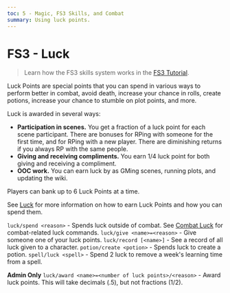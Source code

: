 ```yaml
---
toc: 5 - Magic, FS3 Skills, and Combat
summary: Using luck points.
---
```

# FS3 - Luck
> Learn how the FS3 skills system works in the [FS3 Tutorial](/help/fs3).

Luck Points are special points that you can spend in various ways to perform better in combat, avoid death, increase your chance in rolls, create potions, increase your chance to stumble on plot points, and more.

Luck is awarded in several ways:

* **Participation in scenes.**  You get a fraction of a luck point for each scene participant.  There are bonuses for RPing with someone for the first time, and for RPing with a new player.  There are diminishing returns if you always RP with the same people.
* **Giving and receiving compliments.** You earn 1/4 luck point for both giving and receiving a compliment.
* **OOC work.** You can earn luck by as GMing scenes, running plots, and updating the wiki.

Players can bank up to 6 Luck Points at a time.

See [Luck](http://shatteredmu.com/wiki/system:luck_points) for more information on how to earn Luck Points and how you can spend them.

`luck/spend <reason>` - Spends luck outside of combat.
    See [Combat Luck](/help/combat) for combat-related luck commands.
`luck/give <name>=<reason>` - Give someone one of your luck points.
`luck/record [<name>]` - See a record of all luck given to a character.
`potion/create <potion>` - Spends luck to create a potion.
`spell/luck <spell>` - Spend 2 luck to remove a week's learning time from a spell.

**Admin Only**
`luck/award <name>=<number of luck points>/<reason>` - Award luck points. This will take decimals (.5), but not fractions (1\/2).
